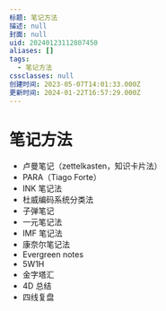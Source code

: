 ```yaml
---
标题: 笔记方法
描述: null
封面: null
uid: 20240123112807450
aliases: []
tags:
  - 笔记方法
cssclasses: null
创建时间: 2023-05-07T14:01:33.000Z
更新时间: 2024-01-22T16:57:29.000Z
---
```


# 笔记方法

- 卢曼笔记（zettelkasten，知识卡片法）
- PARA（Tiago Forte）
- INK 笔记法
- 杜威编码系统分类法
- 子弹笔记
- 一元笔记法
- IMF 笔记法
- 康奈尔笔记法
- Evergreen notes
- 5W1H
- 金字塔汇
- 4D 总结
- 四线复盘

